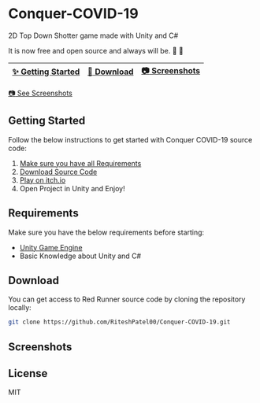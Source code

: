 # Conquer-COVID-19
2D Top Down Shotter game made with Unity and C#

It is now free and open source and always will be. :clap: :tada:

| [:sparkles: Getting Started](#getting-started) | [:rocket: Download](#download) | [:camera: Screenshots](#screenshots) |
| --------------- | -------- | ----------- |


[:camera: See Screenshots](#screenshots)


## Getting Started

Follow the below instructions to get started with Conquer COVID-19 source code:

1. [Make sure you have all Requirements](#requirements)
2. [Download Source Code](#download)
3. [Play on itch.io](https://riteshpatel00.itch.io/conquer-covid-19)
3. Open Project in Unity and Enjoy!

## Requirements

Make sure you have the below requirements before starting:

- [Unity Game Engine](https://unity3d.com)
- Basic Knowledge about Unity and C#

## Download

You can get access to Red Runner source code by cloning the repository locally:

```bash
git clone https://github.com/RiteshPatel00/Conquer-COVID-19.git
```


## Screenshots



## License

MIT 
